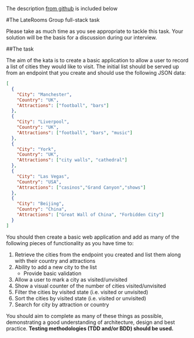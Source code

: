 

The description [from github](https://github.com/LateRoomsGroup/interview-katas/blob/2bc43b2e724c38ac4f54c337a53779ccdb28ea3c/full-stack.md) is included below

#The LateRooms Group full-stack task

Please take as much time as you see appropriate to tackle this task. Your solution will be the basis for a discussion during our interview.

##The task

The aim of the kata is to create a basic application to allow a user to record a list of cities they would like to visit.
The initial list should be served up from an endpoint that you create and should use the following JSON data:

```json
[
  {
    "City": "Manchester",
    "Country": "UK",
    "Attractions": ["football", "bars"]
  },
  {
    "City": "Liverpool",
    "Country": "UK",
    "Attractions": ["football", "bars", "music"]
  },  
  {
    "City": "York",
    "Country": "UK",
    "Attractions": ["city walls", "cathedral"]
  },
  {
    "City": "Las Vegas",
    "Country": "USA",
    "Attractions": ["casinos","Grand Canyon","shows"]
  },
  {
    "City": "Beijing",
    "Country": "China",
    "Attractions": ["Great Wall of China", "Forbidden City"]
  }
]
```

You should then create a basic web application and add as many of the following pieces of functionality as you have time to:

1. Retrieve the cities from the endpoint you created and list them along with their country and attractions
2. Ability to add a new city to the list
    * Provide basic validation
3. Allow a user to mark a city as visited/unvisited
4. Show a visual counter of the number of cities visited/unvisited
5. Filter the cities by visited state (i.e. visited or unvisited)
6. Sort the cities by visited state (i.e. visited or unvisited)
7. Search for city by attraction or country

You should aim to complete as many of these things as possible, demonstrating a good understanding of architecture, design and best practice.
__Testing methodologies (TDD and/or BDD) should be used.__
